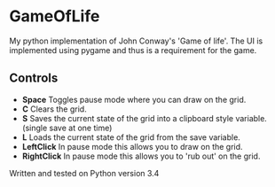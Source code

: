 # GameOfLife
My python implementation of John Conway's 'Game of life'.
The UI is implemented using pygame and thus is a requirement for the game.

## Controls
- **Space** Toggles pause mode where you can draw on the grid.
- **C** Clears the grid.
- **S** Saves the current state of the grid into a clipboard style variable. (single save at one time)
- **L** Loads the current state of the grid from the save variable.
- **LeftClick** In pause mode this allows you to draw on the grid.
- **RightClick** In pause mode this allows you to 'rub out' on the grid.
 
Written and tested on Python version 3.4
